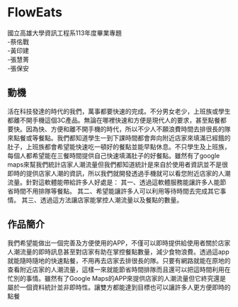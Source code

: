 # FlowEats
國立高雄大學資訊工程系113年度畢業專題 <br />
-蔡佲戰 <br />
-黃印建 <br />
-張慧菁 <br />
-張保安 <br />
## 動機
活在科技發達的時代的我們，萬事都要快速的完成。不分男女老少，上班族或學生都離不開手機這個3C產品。無論在哪裡快速和方便是現代人的要求，甚至點餐都要快。因為快、方便和離不開手機的時代，所以不少人不願浪費時間去排很長的隊來點餐或等餐點。我們都知道學生一到下課時間都會奔向附近店家來填滿已經餓的肚子，上班族都會希望能快速吃一頓好的餐點並能早點休息。不只學生及上班族，每個人都希望能在三餐時間提供自己快速填滿肚子的好餐點。雖然有了google maps來幫我們統計店家人潮流量但我們都知道統計是來自於使用者資訊並不是很即時的提供店家人潮的資訊，所以我們就開發透過手機就可以看您附近店家的人潮流量。針對這軟體能帶給許多人好處是：
其一、透過這軟體服務能讓許多人能節省時間不用排隊等餐點。
其二、希望能讓許多人可以利用等待時間去完成其它事情。
其三、透過這方法讓店家能掌控人潮流量以及餐點的數量。
## 作品簡介
我們希望能做出一個完善及方便使用的APP，不僅可以即時提供給使用者關於店家人潮流量的即時訊息甚至對店家有助在掌控餐點數量，減少食物浪費。透過這app就能隨時隨地的快速點餐，不用再去店家去排很長的隊。只要有網路就能在原地的查看附近店家的人潮流量，這樣一來就能節省時間排隊而且還可以把這時間利用在忙別的事情。雖然有了Google Maps的APP來提供店家的人潮流量但它終究還是屬於一個資料統計並非即時性。讓雙方都能達到目標也可以讓許多人更方便即時的點餐

